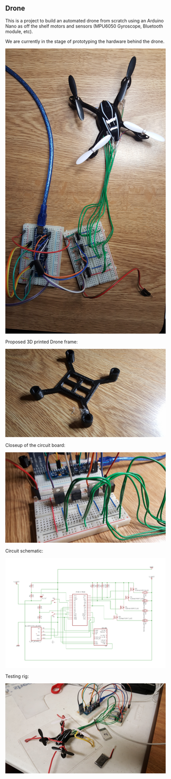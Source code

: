 ## Drone

This is a project to build an automated drone from scratch using an Arduino Nano as off the shelf motors and sensors (MPU6050 Gyroscope, Bluetooth module, etc).

We are currently in the stage of prototyping the hardware behind the drone.

![Overall](pics/breadboard.jpg)

Proposed 3D printed Drone frame:

![Frame](pics/frame.jpg)

Closeup of the circuit board:

![Frame](pics/breadboard_close.jpg)

Circuit schematic:

![Circuit](pics/circuit.png)


Testing rig:

![Rig](pics/rig.jpg)
